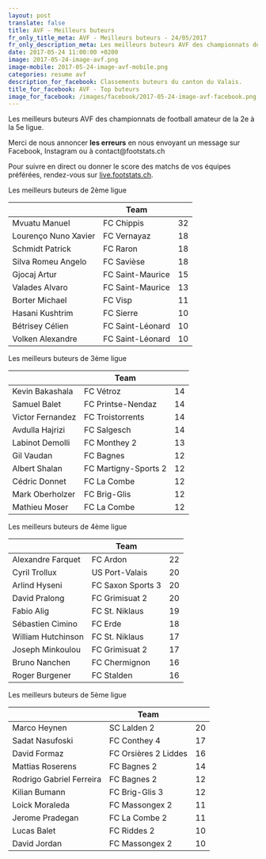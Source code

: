 ```yaml
---
layout: post
translate: false
title: AVF - Meilleurs buteurs
fr_only_title_meta: AVF - Meilleurs buteurs - 24/05/2017
fr_only_description_meta: Les meilleurs buteurs AVF des championnats de football amateur de la 2e à la 5e ligue - 24/05/2017
date: 2017-05-24 11:00:00 +0200
image: 2017-05-24-image-avf.png
image-mobile: 2017-05-24-image-avf-mobile.png
categories: resume avf
description_for_facebook: Classements buteurs du canton du Valais.
title_for_facebook: AVF - Top buteurs
image_for_facebook: /images/facebook/2017-05-24-image-avf-facebook.png
---
```

<p>Les meilleurs buteurs AVF des championnats de football amateur de la 2e à la 5e ligue.</p>
<p>Merci de nous annoncer <b>les erreurs</b> en nous envoyant un message sur Facebook, Instagram ou à contact@footstats.ch</p>
<p>Pour suivre en direct ou donner le score des matchs de vos équipes préférées, rendez-vous sur <a href='http://live.footstats.ch'>live.footstats.ch</a>.</p>

<p>Les meilleurs buteurs de 2ème ligue</p><table class="table"><thead><tr><th><i class="fa fa-male"></i></th><th>Team</th><th><i class="fa fa-futbol-o"></i></th></tr></thead><tbody><tr><td>Mvuatu Manuel</td><td>FC Chippis</td><td>32</td></tr><tr><td>Lourenço Nuno Xavier</td><td>FC Vernayaz</td><td>18</td></tr><tr><td>Schmidt Patrick</td><td>FC Raron</td><td>18</td></tr><tr><td>Silva Romeu Angelo</td><td>FC Savièse</td><td>18</td></tr><tr><td>Gjocaj Artur</td><td>FC Saint-Maurice</td><td>15</td></tr><tr><td>Valades Alvaro</td><td>FC Saint-Maurice</td><td>13</td></tr><tr><td>Borter Michael</td><td>FC Visp</td><td>11</td></tr><tr><td>Hasani Kushtrim</td><td>FC Sierre</td><td>10</td></tr><tr><td>Bétrisey Célien</td><td>FC Saint-Léonard</td><td>10</td></tr><tr><td>Volken Alexandre</td><td>FC Saint-Léonard</td><td>10</td></tr></tbody></table><p>Les meilleurs buteurs de 3ème ligue</p><table class="table"><thead><tr><th><i class="fa fa-male"></i></th><th>Team</th><th><i class="fa fa-futbol-o"></i></th></tr></thead><tbody><tr><td>Kevin Bakashala</td><td>FC Vétroz</td><td>14</td></tr><tr><td>Samuel Balet</td><td>FC Printse-Nendaz</td><td>14</td></tr><tr><td>Victor Fernandez</td><td>FC Troistorrents</td><td>14</td></tr><tr><td>Avdulla Hajrizi</td><td>FC Salgesch</td><td>14</td></tr><tr><td>Labinot Demolli</td><td>FC Monthey 2</td><td>13</td></tr><tr><td>Gil Vaudan</td><td>FC Bagnes</td><td>12</td></tr><tr><td>Albert Shalan</td><td>FC Martigny-Sports 2</td><td>12</td></tr><tr><td>Cédric Donnet</td><td>FC La Combe</td><td>12</td></tr><tr><td>Mark Oberholzer</td><td>FC Brig-Glis</td><td>12</td></tr><tr><td>Mathieu Moser</td><td>FC La Combe</td><td>12</td></tr></tbody></table><p>Les meilleurs buteurs de 4ème ligue</p><table class="table"><thead><tr><th><i class="fa fa-male"></i></th><th>Team</th><th><i class="fa fa-futbol-o"></i></th></tr></thead><tbody><tr><td>Alexandre Farquet</td><td>FC Ardon</td><td>22</td></tr><tr><td>Cyril Trollux</td><td>US Port-Valais</td><td>20</td></tr><tr><td>Arlind Hyseni</td><td>FC Saxon Sports 3</td><td>20</td></tr><tr><td>David Pralong</td><td>FC Grimisuat 2</td><td>20</td></tr><tr><td>Fabio Alig</td><td>FC St. Niklaus</td><td>19</td></tr><tr><td>Sébastien Cimino</td><td>FC Erde</td><td>18</td></tr><tr><td>William Hutchinson</td><td>FC St. Niklaus</td><td>17</td></tr><tr><td>Joseph Minkoulou</td><td>FC Grimisuat 2</td><td>17</td></tr><tr><td>Bruno Nanchen</td><td>FC Chermignon</td><td>16</td></tr><tr><td>Roger Burgener</td><td>FC Stalden</td><td>16</td></tr></tbody></table><p>Les meilleurs buteurs de 5ème ligue</p><table class="table"><thead><tr><th><i class="fa fa-male"></i></th><th>Team</th><th><i class="fa fa-futbol-o"></i></th></tr></thead><tbody><tr><td>Marco Heynen</td><td>SC Lalden 2</td><td>20</td></tr><tr><td>Sadat Nasufoski</td><td>FC Conthey 4</td><td>17</td></tr><tr><td>David Formaz</td><td>FC Orsières 2 Liddes</td><td>16</td></tr><tr><td>Mattias Roserens</td><td>FC Bagnes 2</td><td>14</td></tr><tr><td>Rodrigo Gabriel Ferreira</td><td>FC Bagnes 2</td><td>12</td></tr><tr><td>Kilian Bumann</td><td>FC Brig-Glis 3</td><td>12</td></tr><tr><td>Loick Moraleda</td><td>FC Massongex 2</td><td>11</td></tr><tr><td>Jerome Pradegan</td><td>FC La Combe 2</td><td>11</td></tr><tr><td>Lucas Balet</td><td>FC Riddes 2</td><td>10</td></tr><tr><td>David Jordan</td><td>FC Massongex 2</td><td>10</td></tr></tbody></table>